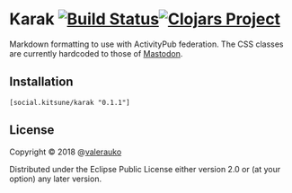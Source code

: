 # Karak [![Build Status](https://travis-ci.com/valerauko/karak.svg?branch=master)](https://travis-ci.com/valerauko/karak)[![Clojars Project](https://img.shields.io/clojars/v/social.kitsune/karak.svg)](https://clojars.org/social.kitsune/karak)

Markdown formatting to use with ActivityPub federation. The CSS classes are currently hardcoded to those of [Mastodon](http://github.com/tootsuite/mastodon).

## Installation
```
[social.kitsune/karak "0.1.1"]
```

## License

Copyright © 2018 @[valerauko](https://github.com/valerauko)

Distributed under the Eclipse Public License either version 2.0 or (at your option) any later version.
